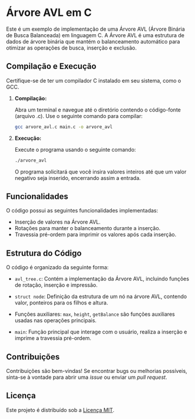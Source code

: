 # Árvore AVL em C

Este é um exemplo de implementação de uma Árvore AVL (Árvore Binária de Busca Balanceada) em linguagem C. A Árvore AVL é uma estrutura de dados de árvore binária que mantém o balanceamento automático para otimizar as operações de busca, inserção e exclusão.

## Compilação e Execução

Certifique-se de ter um compilador C instalado em seu sistema, como o GCC.

1. **Compilação:**

    Abra um terminal e navegue até o diretório contendo o código-fonte (arquivo .c). Use o seguinte comando para compilar:

    ```bash
    gcc arvore_avl.c main.c -o arvore_avl

    ```

2. **Execução:**

    Execute o programa usando o seguinte comando:

    ```bash
    ./arvore_avl

    ```

    O programa solicitará que você insira valores inteiros até que um valor negativo seja inserido, encerrando assim a entrada.

## Funcionalidades

O código possui as seguintes funcionalidades implementadas:

- Inserção de valores na Árvore AVL.
- Rotações para manter o balanceamento durante a inserção.
- Travessia pré-ordem para imprimir os valores após cada inserção.

## Estrutura do Código

O código é organizado da seguinte forma:

- `avl_tree.c`: Contém a implementação da Árvore AVL, incluindo funções de rotação, inserção e impressão.

- `struct node`: Definição da estrutura de um nó na árvore AVL, contendo valor, ponteiros para os filhos e altura.

- Funções auxiliares: `max`, `height`, `getBalance` são funções auxiliares usadas nas operações principais.

- `main`: Função principal que interage com o usuário, realiza a inserção e imprime a travessia pré-ordem.

## Contribuições

Contribuições são bem-vindas! Se encontrar bugs ou melhorias possíveis, sinta-se à vontade para abrir uma *issue* ou enviar um *pull request*.

## Licença

Este projeto é distribuído sob a [Licença MIT](LICENSE).


